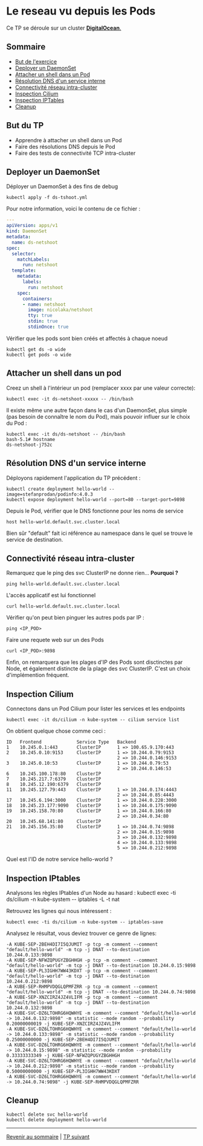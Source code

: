 # Le reseau vu depuis les Pods

Ce TP se déroule sur un cluster <ins>**DigitalOcean**<ins>.

## Sommaire
  * [But de l'exercice](#but-du-tp)
  * [Deployer un DaemonSet](#deployer-un-daemonset)
  * [Attacher un shell dans un Pod](#attacher-un-shell-dans-un-pod)
  * [Résolution DNS d'un service interne](#résolution-dns-dun-service-interne)
  * [Connectivité réseau intra-cluster](#connectivité-réseau-intra-cluster)
  * [Inspection Cilium](#inspection-cilium)
  * [Inspection IPTables](#inspection-iptables)
  * [Cleanup](#cleanup)


## But du TP
* Apprendre à attacher un shell dans un Pod
* Faire des résolutions DNS depuis le Pod
* Faire des tests de connectivité TCP intra-cluster

## Deployer un DaemonSet

Déployer un DaemonSet à des fins de debug
```shell
kubectl apply -f ds-tshoot.yml
```
Pour notre information, voici le contenu de ce fichier :
```yaml
---
apiVersion: apps/v1
kind: DaemonSet
metadata:
  name: ds-netshoot
spec:
  selector:
    matchLabels:
      run: netshoot
  template:
    metadata:
      labels:
        run: netshoot
    spec:
      containers:
      - name: netshoot
        image: nicolaka/netshoot
        tty: true
        stdin: true
        stdinOnce: true
```

Vérifier que les pods sont bien créés et affectés à chaque noeud
```shell
kubectl get ds -o wide
kubectl get pods -o wide
```

## Attacher un shell dans un pod

Creez un shell à l'intérieur un pod (remplacer xxxx par une valeur correcte):
```shell
kubectl exec -it ds-netshoot-xxxxx -- /bin/bash
```

Il existe même une autre façon dans le cas d'un DaemonSet, plus simple (pas besoin de connaître le nom du Pod), mais pouvoir influer sur le choix du Pod :

```shell
kubectl exec -it ds/ds-netshoot -- /bin/bash
bash-5.1# hostname
ds-netshoot-j752c
```

## Résolution DNS d'un service interne

Déployons rapidement l'application du TP précédent :
```shell
kubectl create deployment hello-world --image=stefanprodan/podinfo:4.0.3
kubectl expose deployment hello-world --port=80 --target-port=9898
```

Depuis le Pod, vérifier que le DNS fonctionne pour les noms de service
```shell
host hello-world.default.svc.cluster.local
```
Bien sûr "default" fait ici référence au namespace dans le quel se trouve le service de destination.

## Connectivité réseau intra-cluster

Remarquez que le ping des svc ClusterIP ne donne rien... **Pourquoi ?**
```shell
ping hello-world.default.svc.cluster.local
```
L'accès applicatif est lui fonctionnel
```shell
curl hello-world.default.svc.cluster.local
```

Vérifier qu'on peut bien pinguer les autres pods par IP :
```shell
ping <IP_POD>
```
Faire une requete web sur un des Pods
```shell
curl <IP_POD>:9898
```

Enfin, on remarquera que les plages d'IP des Pods sont disctinctes par Node, et également distincte de la plage des svc ClusterIP. C'est un choix d'implémention fréquent.

## Inspection Cilium

Connectons dans un Pod Cilium pour lister les services et les endpoints
```shell
kubectl exec -it ds/cilium -n kube-system -- cilium service list
```
On obtient quelque chose comme ceci :
```
ID   Frontend             Service Type   Backend                  
1    10.245.0.1:443       ClusterIP      1 => 100.65.9.170:443    
2    10.245.0.10:9153     ClusterIP      1 => 10.244.0.79:9153    
                                         2 => 10.244.0.146:9153   
3    10.245.0.10:53       ClusterIP      1 => 10.244.0.79:53      
                                         2 => 10.244.0.146:53     
6    10.245.100.178:80    ClusterIP                               
7    10.245.217.7:6379    ClusterIP                               
8    10.245.12.190:6379   ClusterIP                               
11   10.245.127.79:443    ClusterIP      1 => 10.244.0.174:4443   
                                         2 => 10.244.0.85:4443    
17   10.245.6.194:3000    ClusterIP      1 => 10.244.0.228:3000   
18   10.245.23.177:9090   ClusterIP      1 => 10.244.0.175:9090   
19   10.245.158.70:80     ClusterIP      1 => 10.244.0.166:80     
                                         2 => 10.244.0.34:80      
20   10.245.68.141:80     ClusterIP                               
21   10.245.156.35:80     ClusterIP      1 => 10.244.0.74:9898    
                                         2 => 10.244.0.15:9898    
                                         3 => 10.244.0.132:9898   
                                         4 => 10.244.0.133:9898   
                                         5 => 10.244.0.212:9898      
```

Quel est l'ID de notre service hello-world ?

## Inspection IPtables

Analysons les règles IPtables d'un Node au hasard :
kubectl exec -ti ds/cilium -n kube-system -- iptables -L -t nat 

Retrouvez les lignes qui nous intéressent :
```shell
kubectl exec -ti ds/cilium -n kube-system -- iptables-save
```

Analysez le résultat, vous deviez trouver ce genre de lignes:
```
-A KUBE-SEP-2BEH4DI7I5QJUMIT -p tcp -m comment --comment "default/hello-world" -m tcp -j DNAT --to-destination 10.244.0.133:9898
-A KUBE-SEP-NFWZQPUGYZBGHHGH -p tcp -m comment --comment "default/hello-world" -m tcp -j DNAT --to-destination 10.244.0.15:9898
-A KUBE-SEP-PL3IGHH7WW43KDXT -p tcp -m comment --comment "default/hello-world" -m tcp -j DNAT --to-destination 10.244.0.212:9898
-A KUBE-SEP-RHMPVDQGLQPMFZRR -p tcp -m comment --comment "default/hello-world" -m tcp -j DNAT --to-destination 10.244.0.74:9898
-A KUBE-SEP-XNZCIRZ4JZ4VLIFM -p tcp -m comment --comment "default/hello-world" -m tcp -j DNAT --to-destination 10.244.0.132:9898
-A KUBE-SVC-DZ6LTOHRG6HQWHYE -m comment --comment "default/hello-world -> 10.244.0.132:9898" -m statistic --mode random --probability 0.20000000019 -j KUBE-SEP-XNZCIRZ4JZ4VLIFM
-A KUBE-SVC-DZ6LTOHRG6HQWHYE -m comment --comment "default/hello-world -> 10.244.0.133:9898" -m statistic --mode random --probability 0.25000000000 -j KUBE-SEP-2BEH4DI7I5QJUMIT
-A KUBE-SVC-DZ6LTOHRG6HQWHYE -m comment --comment "default/hello-world -> 10.244.0.15:9898" -m statistic --mode random --probability 0.33333333349 -j KUBE-SEP-NFWZQPUGYZBGHHGH
-A KUBE-SVC-DZ6LTOHRG6HQWHYE -m comment --comment "default/hello-world -> 10.244.0.212:9898" -m statistic --mode random --probability 0.50000000000 -j KUBE-SEP-PL3IGHH7WW43KDXT
-A KUBE-SVC-DZ6LTOHRG6HQWHYE -m comment --comment "default/hello-world -> 10.244.0.74:9898" -j KUBE-SEP-RHMPVDQGLQPMFZRR
```

## Cleanup

```shell
kubectl delete svc hello-world
kubectl delete deployment hello-world
```

---

[Revenir au sommaire](../README.md) | [TP suivant](./TP04.md)